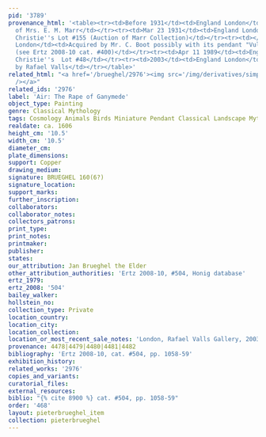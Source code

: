 ```yaml
---
pid: '3789'
provenance_html: '<table><tr><td>Before 1931</td><td>England London</td><td>Collection
  of Mrs. E. M. Marr</td></tr><tr><td>Mar 23 1931</td><td>England London</td><td>Sale
  Christie''s Lot #155 (Auction of Marr Collection)</td></tr><tr><td></td><td>England
  London</td><td>Acquired by Mr. C. Boot possibly with its pendant "Vulcan''s Forge"
  (see Ertz 2008-10 cat. #400)</td></tr><tr><td>Apr 11 1989</td><td>England London</td><td>Sale
  Christie''s  Lot #48</td></tr><tr><td>2003</td><td>England London</td><td>Acquired
  by Rafael Valls</td></tr></table>'
related_html: "<a href='/brueghel/2976'><img src='/img/derivatives/simple/2976/thumbnail.jpg'
  /></a>"
related_ids: '2976'
label: 'Air: The Rape of Ganymede'
object_type: Painting
genre: Classical Mythology
tags: Cosmology Animals Birds Miniature Pendant Classical Landscape Mythological
realdate: ca. 1606
height_cm: '10.5'
width_cm: '10.5'
diameter_cm:
plate_dimensions:
support: Copper
drawing_medium:
signature: BRUEGHEL 160(6?)
signature_location:
support_marks:
further_inscription:
collaborators:
collaborator_notes:
collectors_patrons:
print_type:
print_notes:
printmaker:
publisher:
states:
our_attribution: Jan Brueghel the Elder
other_attribution_authorities: 'Ertz 2008-10, #504, Honig database'
ertz_1979:
ertz_2008: '504'
bailey_walker:
hollstein_no:
collection_type: Private
location_country:
location_city:
location_collection:
location_or_most_recent_sale_notes: 'London, Rafael Valls Gallery, 2003, inv. #10'
provenance: 4478|4479|4480|4481|4482
bibliography: 'Ertz 2008-10, cat. #504, pp. 1058-59'
exhibition_history:
related_works: '2976'
copies_and_variants:
curatorial_files:
external_resources:
biblio: "{% cite 8900 %} cat. #504, pp. 1058-59"
order: '468'
layout: pieterbrueghel_item
collection: pieterbrueghel
---
```

